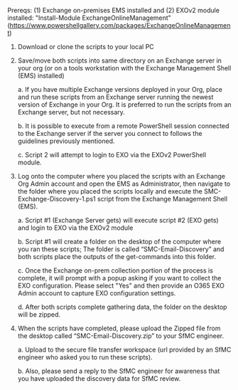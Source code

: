 Prereqs: (1) Exchange on-premises EMS installed and (2) EXOv2 module installed: "Install-Module ExchangeOnlineManagement" (https://www.powershellgallery.com/packages/ExchangeOnlineManagement)

1.	Download or clone the scripts to your local PC
2.	Save/move both scripts into same directory on an Exchange server in your org (or on a tools workstation with the Exchange Management Shell (EMS) installed)
	
	a.	If you have multiple Exchange versions deployed in your Org, place and run these scripts from an Exchange server running the newest version of Exchange in your Org. It is preferred to run the scripts from an Exchange server, but not necessary.
    
	b.	It is possible to execute from a remote PowerShell session connected to the Exchange server if the server you connect to follows the guidelines previously mentioned.
	
	c.	Script 2 will attempt to login to EXO via the EXOv2 PowerShell module.
3.	Log onto the computer where you placed the scripts with an Exchange Org Admin account and open the EMS as Administrator, then navigate to the folder where you placed the scripts locally and execute the SMC-Exchange-Discovery-1.ps1 script from the Exchange Management Shell (EMS).

	a.	Script #1 (Exchange Server gets) will execute script #2 (EXO gets) and login to EXO via the EXOv2 module
    
	b.	Script #1 will create a folder on the desktop of the computer where you ran these scripts; The folder is called “SMC-Email-Discovery” and both scripts place the outputs of the get-commands into this folder.
    
	c.	Once the Exchange on-prem collection portion of the process is complete, it will prompt with a popup asking if you want to collect the EXO configuration. Please select "Yes" and then provide an O365 EXO Admin account to capture EXO configuration settings.
    
	d.	After both scripts complete gathering data, the folder on the desktop will be zipped.
4.	When the scripts have completed, please upload the Zipped file from the desktop called “SMC-Email-Discovery.zip” to your SfMC engineer.
    
	a.	Upload to the secure file transfer workspace (url provided by an SfMC engineer who asked you to run these scripts).
    
	b.	Also, please send a reply to the SfMC engineer for awareness that you have uploaded the discovery data for SfMC review.
